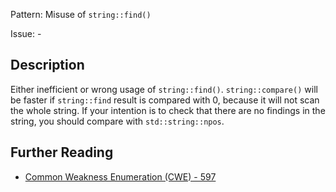 Pattern: Misuse of `string::find()`

Issue: -

## Description

Either inefficient or wrong usage of `string::find()`. `string::compare()` will be faster if `string::find` result is compared with 0, because it will not scan the whole string. If your intention is to check that there are no findings in the string, you should compare with `std::string::npos`.

## Further Reading

* [Common Weakness Enumeration (CWE) - 597](https://cwe.mitre.org/data/definitions/597.html)